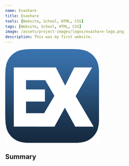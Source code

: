 ```yaml
---
name: Exashare
title: Exashare
tools: [Website, School, HTML, CSS]
tags: [Website, School, HTML, CSS]
image: /assets/project-images/logos/exashare-logo.png
description: This was my first website.
---
```


<img src="/assets/project-images/logos/exashare-logo.png" alt="Exashare" width="300"/>

## Summary
